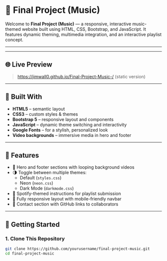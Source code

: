 # 🎵 Final Project (Music)

Welcome to **Final Project (Music)** — a responsive, interactive music-themed website built using HTML, CSS, Bootstrap, and JavaScript. It features dynamic theming, multimedia integration, and an interactive playlist concept.

---


---

## 🌐 Live Preview

> https://jimwall0.github.io/Final-Project-Music-/ (static version) 

---

## 🧰 Built With

- **HTML5** – semantic layout
- **CSS3** – custom styles & themes
- **Bootstrap 5** – responsive layout and components
- **JavaScript** – dynamic theme switching and interactivity
- **Google Fonts** – for a stylish, personalized look
- **Video backgrounds** – immersive media in hero and footer

---

## 🎨 Features

- 🎥 Hero and footer sections with looping background videos
- 🌗 Toggle between multiple themes:
  - Default (`styles.css`)
  - Neon (`neon.css`)
  - Dark Mode (`darkmode.css`)
- 🧠 Spotify-themed instructions for playlist submission
- 📱 Fully responsive layout with mobile-friendly navbar
- 🔗 Contact section with GitHub links to collaborators

---

## 🚀 Getting Started

### 1. Clone This Repository

```bash
git clone https://github.com/yourusername/final-project-music.git
cd final-project-music
